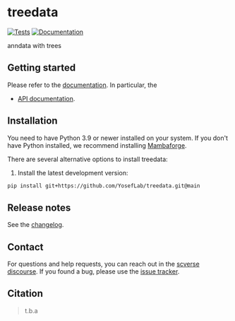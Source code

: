 # treedata

[![Tests][badge-tests]][link-tests]
[![Documentation][badge-docs]][link-docs]

[badge-tests]: https://img.shields.io/github/actions/workflow/status/colganwi/treedata/test.yaml?branch=main
[link-tests]: https://github.com/YosefLab/treedata/actions/workflows/test.yml
[badge-docs]: https://img.shields.io/readthedocs/treedata

anndata with trees

## Getting started

Please refer to the [documentation][link-docs]. In particular, the

-   [API documentation][link-api].

## Installation

You need to have Python 3.9 or newer installed on your system. If you don't have
Python installed, we recommend installing [Mambaforge](https://github.com/conda-forge/miniforge#mambaforge).

There are several alternative options to install treedata:

<!--
1) Install the latest release of `treedata` from `PyPI <https://pypi.org/project/treedata/>`_:

```bash
pip install treedata
```
-->

1. Install the latest development version:

```bash
pip install git+https://github.com/YosefLab/treedata.git@main
```

## Release notes

See the [changelog][changelog].

## Contact

For questions and help requests, you can reach out in the [scverse discourse][scverse-discourse].
If you found a bug, please use the [issue tracker][issue-tracker].

## Citation

> t.b.a

[scverse-discourse]: https://discourse.scverse.org/
[issue-tracker]: https://github.com/colganwi/treedata/issues
[changelog]: https://treedata.readthedocs.io/latest/changelog.html
[link-docs]: https://treedata.readthedocs.io
[link-api]: https://treedata.readthedocs.io/latest/api.html
